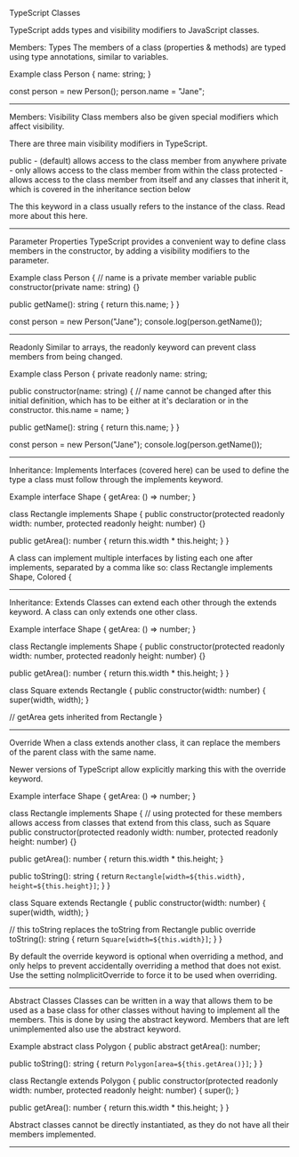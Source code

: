 TypeScript Classes

TypeScript adds types and visibility modifiers to JavaScript classes.

Members: Types
The members of a class (properties & methods) are typed using type annotations, similar to variables.

Example
class Person {
  name: string;
}

const person = new Person();
person.name = "Jane";


________________________________________________________________________

Members: Visibility
Class members also be given special modifiers which affect visibility.

There are three main visibility modifiers in TypeScript.

public - (default) allows access to the class member from anywhere
private - only allows access to the class member from within the class
protected - allows access to the class member from itself and any classes that inherit it, which is covered in the inheritance section below

The this keyword in a class usually refers to the instance of the class. Read more about this here.


________________________________________________________________________

Parameter Properties
TypeScript provides a convenient way to define class members in the constructor, by adding a visibility modifiers to the parameter.

Example
class Person {
  // name is a private member variable
  public constructor(private name: string) {}

  public getName(): string {
    return this.name;
  }
}

const person = new Person("Jane");
console.log(person.getName());


________________________________________________________________________

Readonly
Similar to arrays, the readonly keyword can prevent class members from being changed.

Example
class Person {
  private readonly name: string;

  public constructor(name: string) {
    // name cannot be changed after this initial definition, which has to be either at it's declaration or in the constructor.
    this.name = name;
  }

  public getName(): string {
    return this.name;
  }
}

const person = new Person("Jane");
console.log(person.getName());


________________________________________________________________________

Inheritance: Implements
Interfaces (covered here) can be used to define the type a class must follow through the implements keyword.

Example
interface Shape {
  getArea: () => number;
}

class Rectangle implements Shape {
  public constructor(protected readonly width: number, protected readonly height: number) {}

  public getArea(): number {
    return this.width * this.height;
  }
}

A class can implement multiple interfaces by listing each one after implements, separated by a comma like so: class Rectangle implements Shape, Colored {


________________________________________________________________________

Inheritance: Extends
Classes can extend each other through the extends keyword. A class can only extends one other class.

Example
interface Shape {
  getArea: () => number;
}

class Rectangle implements Shape {
  public constructor(protected readonly width: number, protected readonly height: number) {}

  public getArea(): number {
    return this.width * this.height;
  }
}

class Square extends Rectangle {
  public constructor(width: number) {
    super(width, width);
  }

  // getArea gets inherited from Rectangle
}


________________________________________________________________________

Override
When a class extends another class, it can replace the members of the parent class with the same name.

Newer versions of TypeScript allow explicitly marking this with the override keyword.

Example
interface Shape {
  getArea: () => number;
}

class Rectangle implements Shape {
  // using protected for these members allows access from classes that extend from this class, such as Square
  public constructor(protected readonly width: number, protected readonly height: number) {}

  public getArea(): number {
    return this.width * this.height;
  }

  public toString(): string {
    return `Rectangle[width=${this.width}, height=${this.height}]`;
  }
}

class Square extends Rectangle {
  public constructor(width: number) {
    super(width, width);
  }

  // this toString replaces the toString from Rectangle
  public override toString(): string {
    return `Square[width=${this.width}]`;
  }
}

By default the override keyword is optional when overriding a method, and only helps to prevent accidentally overriding a method that does not exist. Use the setting noImplicitOverride to force it to be used when overriding.


________________________________________________________________________

Abstract Classes
Classes can be written in a way that allows them to be used as a base class for other classes without having to implement all the members. This is done by using the abstract keyword. Members that are left unimplemented also use the abstract keyword.

Example
abstract class Polygon {
  public abstract getArea(): number;

  public toString(): string {
    return `Polygon[area=${this.getArea()}]`;
  }
}

class Rectangle extends Polygon {
  public constructor(protected readonly width: number, protected readonly height: number) {
    super();
  }

  public getArea(): number {
    return this.width * this.height;
  }
}

Abstract classes cannot be directly instantiated, as they do not have all their members implemented.



________________________________________________________________________
